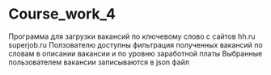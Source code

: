 # Course_work_4
Программа для загрузки вакансий по ключевому слово с сайтов hh.ru superjob.ru
Ползователю доступны фильтрация полученных вакансий по словам в описании вакансии и по уровню заработной платы
Выбранные пользователем вакансии записываются в json файл
